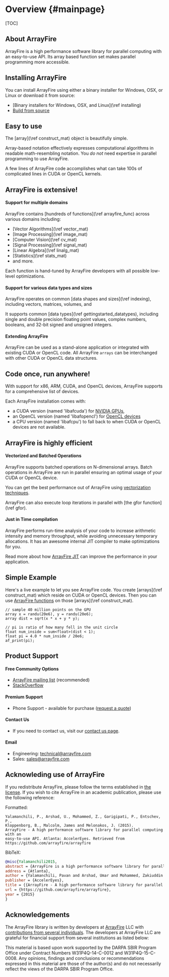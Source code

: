 Overview {#mainpage}
========

[TOC]

## About ArrayFire

ArrayFire is a high performance software library for parallel computing with an easy-to-use API. Its array based function set makes parallel programming more accessible.

## Installing ArrayFire

You can install ArrayFire using either a binary installer for Windows, OSX,
or Linux or download it from source:

* [Binary installers for Windows, OSX, and Linux](\ref installing)
* [Build from source](https://github.com/arrayfire/arrayfire)

## Easy to use

The [array](\ref construct_mat) object is beautifully simple.

Array-based notation effectively expresses computational algorithms in
readable math-resembling notation. You _do not_ need expertise in
parallel programming to use ArrayFire.

A few lines of ArrayFire code
accomplishes what can take 100s of complicated lines in CUDA or OpenCL
kernels.

## ArrayFire is extensive!

#### Support for multiple domains

ArrayFire contains [hundreds of functions](\ref arrayfire_func) across various domains including:
- [Vector Algorithms](\ref vector_mat)
- [Image Processing](\ref image_mat)
- [Computer Vision](\ref cv_mat)
- [Signal Processing](\ref signal_mat)
- [Linear Algebra](\ref linalg_mat)
- [Statistics](\ref stats_mat)
- and more.

Each function is hand-tuned by ArrayFire
developers with all possible low-level optimizations.

#### Support for various data types and sizes

ArrayFire operates on common [data shapes and sizes](\ref indexing),
including vectors, matrices, volumes, and

It supports common [data types](\ref gettingstarted_datatypes),
including single and double precision floating
point values, complex numbers, booleans, and 32-bit signed and
unsigned integers.

#### Extending ArrayFire

ArrayFire can be used as a stand-alone application or integrated with
existing CUDA or OpenCL code. All ArrayFire `arrays` can be
interchanged with other CUDA or OpenCL data structures.

## Code once, run anywhere!

With support for x86, ARM, CUDA, and OpenCL devices, ArrayFire supports for a comprehensive list of devices.

Each ArrayFire installation comes with:
 - a CUDA version (named 'libafcuda') for [NVIDIA
 GPUs](https://developer.nvidia.com/cuda-gpus),
 - an OpenCL version (named 'libafopencl') for [OpenCL devices](http://www.khronos.org/conformance/adopters/conformant-products#opencl)
 - a CPU version (named 'libafcpu') to fall back to when CUDA or OpenCL devices are not available.

## ArrayFire is highly efficient

#### Vectorized and Batched Operations

ArrayFire supports batched operations on N-dimensional arrays.
Batch operations in ArrayFire are run in parallel ensuring an optimal usage of your CUDA or OpenCL device.

You can get the best performance out of ArrayFire using [vectorization techniques]().

ArrayFire can also execute loop iterations in parallel with
[the gfor function](\ref gfor).

#### Just in Time compilation

ArrayFire performs run-time analysis of your code to increase
arithmetic intensity and memory throughput, while avoiding unnecessary
temporary allocations. It has an awesome internal JIT compiler to make
optimizations for you.

Read more about how [ArrayFire JIT](http://arrayfire.com/performance-of-arrayfire-jit-code-generation/) can improve the performance in your application.

## Simple Example

Here's a live example to let you see ArrayFire code. You create [arrays](\ref
construct_mat) which reside on CUDA or OpenCL devices. Then you can use
[ArrayFire functions](modules.htm) on those [arrays](\ref construct_mat).

~~~~~~~~~~~~~~~~~~~~~~~~~~~~~~~~~~~~~~~~~~~~~~~~~~~~{.cpp}
// sample 40 million points on the GPU
array x = randu(20e6), y = randu(20e6);
array dist = sqrt(x * x + y * y);

// pi is ratio of how many fell in the unit circle
float num_inside = sum<float>(dist < 1);
float pi = 4.0 * num_inside / 20e6;
af_print(pi);
~~~~~~~~~~~~~~~~~~~~~~~~~~~~~~~~~~~~~~~~~~~~~~~~~~~~

## Product Support

#### Free Community Options

* [ArrayFire mailing list](https://groups.google.com/forum/#!forum/arrayfire-users) (recommended)
* [StackOverflow](http://stackoverflow.com/questions/tagged/arrayfire)

#### Premium Support

* Phone Support - available for purchase ([request a quote](mailto:sales@arrayfire.com))

#### Contact Us

* If you need to contact us, visit our
[contact us page](http://arrayfire.com/company/#contact).

#### Email

* Engineering: technical@arrayfire.com
* Sales: sales@arrayfire.com

## Acknowleding use of ArrayFire

If you redistribute ArrayFire, please follow the terms established in
[the license](LICENSE).
If you wish to cite ArrayFire in an academic publication, please use the
following reference:

Formatted:
```
Yalamanchili, P., Arshad, U., Mohammed, Z., Garigipati, P., Entschev, P.,
Kloppenborg, B., Malcolm, James and Melonakos, J. (2015).
ArrayFire - A high performance software library for parallel computing with an
easy-to-use API. Atlanta: AccelerEyes. Retrieved from https://github.com/arrayfire/arrayfire
```

BibTeX:
```bibtex
@misc{Yalamanchili2015,
abstract = {ArrayFire is a high performance software library for parallel computing with an easy-to-use API. Its array based function set makes parallel programming simple. ArrayFire's multiple backends (CUDA, OpenCL and native CPU) make it platform independent and highly portable. A few lines of code in ArrayFire can replace dozens of lines of parallel computing code, saving you valuable time and lowering development costs.},
address = {Atlanta},
author = {Yalamanchili, Pavan and Arshad, Umar and Mohammed, Zakiuddin and Garigipati, Pradeep and Entschev, Peter and Kloppenborg, Brian and Malcolm, James and Melonakos, John},
publisher = {AccelerEyes},
title = {{ArrayFire - A high performance software library for parallel computing with an easy-to-use API}},
url = {https://github.com/arrayfire/arrayfire},
year = {2015}
}
```

## Acknowledgements

The ArrayFire library is written by developers at [ArrayFire](http://arrayfire.com) LLC
with [contributions from several individuals](https://github.com/arrayfire/arrayfire/graphs/contributors).
The developers at ArrayFire LLC are grateful for financial support from several
institutions as listed below:

<!--
The following section contains acknowledgements for grant funding. In most
circumstances, the specific phrasing of the text is mandated by the grant
provider. Thus these acknowledgements must remain intact without modification.
-->

This material is based upon work supported by the DARPA SBIR Program Office
under Contract Numbers W31P4Q-14-C-0012 and W31P4Q-15-C-0008.
Any opinions, findings and conclusions or recommendations expressed in this
material are those of the author(s) and do not necessarily reflect the views of
the DARPA SBIR Program Office.
